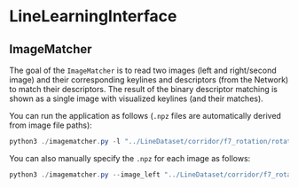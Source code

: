 # LineLearningInterface

## ImageMatcher

The goal of the `ImageMatcher` is to read two images (left and right/second image) and their corresponding keylines and descriptors (from the Network) to match their descriptors. The result of the binary descriptor matching is shown as a single image with visualized keylines (and their matches).

You can run the application as follows (`.npz` files are automatically derived from image file paths):

```powershell
python3 ./imagematcher.py -l "../LineDataset/corridor/f7_rotation/rotation_left.jpg" -r "../LineDataset/corridor/f7_rotation/rotation_right.jpg" --max_dist 5000
```

You can also manually specify the `.npz` for each image as follows:

```powershell
python3 ./imagematcher.py --image_left "../LineDataset/corridor/f7_rotation/rotation_left.jpg" --npz_left "../LineDataset/corridor/f7_rotation/rotation_left.npz" --image_right "../LineDataset/corridor/f7_rotation/rotation_right.jpg" --npz_right "../LineDataset/corridor/f7_rotation/rotation_right.npz" --max_dist 5000
```
